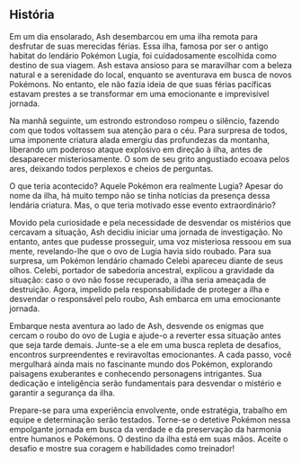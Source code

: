 ## História

Em um dia ensolarado, Ash desembarcou em uma ilha remota para desfrutar de suas merecidas férias. Essa ilha, famosa por ser o antigo habitat do lendário Pokémon Lugia, foi cuidadosamente escolhida como destino de sua viagem. Ash estava ansioso para se maravilhar com a beleza natural e a serenidade do local, enquanto se aventurava em busca de novos Pokémons. No entanto, ele não fazia ideia de que suas férias pacíficas estavam prestes a se transformar em uma emocionante e imprevisível jornada.

Na manhã seguinte, um estrondo estrondoso rompeu o silêncio, fazendo com que todos voltassem sua atenção para o céu. Para surpresa de todos, uma imponente criatura alada emergiu das profundezas da montanha, liberando um poderoso ataque explosivo em direção à ilha, antes de desaparecer misteriosamente. O som de seu grito angustiado ecoava pelos ares, deixando todos perplexos e cheios de perguntas.

O que teria acontecido? Aquele Pokémon era realmente Lugia? Apesar do nome da ilha, há muito tempo não se tinha notícias da presença dessa lendária criatura. Mas, o que teria motivado esse evento extraordinário?

Movido pela curiosidade e pela necessidade de desvendar os mistérios que cercavam a situação, Ash decidiu iniciar uma jornada de investigação. No entanto, antes que pudesse prosseguir, uma voz misteriosa ressoou em sua mente, revelando-lhe que o ovo de Lugia havia sido roubado. Para sua surpresa, um Pokémon lendário chamado Celebi apareceu diante de seus olhos. Celebi, portador de sabedoria ancestral, explicou a gravidade da situação: caso o ovo não fosse recuperado, a ilha seria ameaçada de destruição. Agora, impelido pela responsabilidade de proteger a ilha e desvendar o responsável pelo roubo, Ash embarca em uma emocionante jornada.

Embarque nesta aventura ao lado de Ash, desvende os enigmas que cercam o roubo do ovo de Lugia e ajude-o a reverter essa situação antes que seja tarde demais. Junte-se a ele em uma busca repleta de desafios, encontros surpreendentes e reviravoltas emocionantes. A cada passo, você mergulhará ainda mais no fascinante mundo dos Pokémon, explorando paisagens exuberantes e conhecendo personagens intrigantes. Sua dedicação e inteligência serão fundamentais para desvendar o mistério e garantir a segurança da ilha.

Prepare-se para uma experiência envolvente, onde estratégia, trabalho em equipe e determinação serão testados. Torne-se o detetive Pokémon nessa empolgante jornada em busca da verdade e da preservação da harmonia entre humanos e Pokémons. O destino da ilha está em suas mãos. Aceite o desafio e mostre sua coragem e habilidades como treinador!